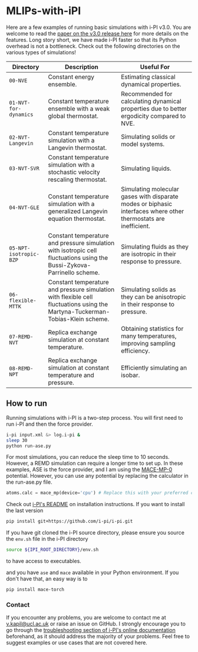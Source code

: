 # MLIPs-with-iPI
Here are a few examples of running basic simulations with i-PI v3.0. You are welcome to read the [paper on the v3.0 release here](https://doi.org/10.1063/5.0215869) for more details on the features. Long story short, we have made i-PI faster so that its Python overhead is not a bottleneck. Check out the following directories on the various types of simulations!

| Directory            | Description                                                                                                 | Useful For                                                                                  |
|----------------------|-------------------------------------------------------------------------------------------------------------|---------------------------------------------------------------------------------------------|
| `00-NVE`               | Constant energy ensemble.                                                                                   | Estimating classical dynamical properties.                                                  |
| `01-NVT-for-dynamics`  | Constant temperature ensemble with a weak global thermostat.                                                | Recommended for calculating dynamical properties due to better ergodicity compared to NVE.  |
| `02-NVT-Langevin`      | Constant temperature simulation with a Langevin thermostat.                                                 | Simulating solids or model systems.                                                         |
| `03-NVT-SVR`           | Constant temperature simulation with a stochastic velocity rescaling thermostat.                            | Simulating liquids.                                                                         |
| `04-NVT-GLE`           | Constant temperature simulation with a generalized Langevin equation thermostat.                            | Simulating molecular gases with disparate modes or biphasic interfaces where other thermostats are inefficient. |
| `05-NPT-isotropic-BZP` | Constant temperature and pressure simulation with isotropic cell fluctuations using the Bussi-Zykova-Parrinello scheme. | Simulating fluids as they are isotropic in their response to pressure.                                  |
| `06-flexible-MTTK`     | Constant temperature and pressure simulation with flexible cell fluctuations using the Martyna-Tuckerman-Tobias-Klein scheme. | Simulating solids as they can be anisotropic in their response to pressure.                                |
| `07-REMD-NVT`          | Replica exchange simulation at constant temperature.                                                        | Obtaining statistics for many temperatures, improving sampling efficiency.                  |
| `08-REMD-NPT`          | Replica exchange simulation at constant temperature and pressure.                                           | Efficiently simulating an isobar.                                                           |


## How to run

Running simulations with i-PI is a two-step process. You will first need to run i-PI and then the force provider. 
```bash
i-pi input.xml &> log.i-pi &
sleep 30
python run-ase.py
```
For most simulations, you can reduce the sleep time to 10 seconds. However, a REMD simulation can require a longer time to set up. In these examples, ASE is the force provider, and I am using the [MACE-MP-0](https://github.com/ACEsuit/mace-mp) potential. However, you can use any potential by replacing the calculator in the run-ase.py file. 

```python
atoms.calc = mace_mp(device='cpu') # Replace this with your preferred calculator 
```

Check out [i-PI's README]() on installation instructions. If you want to install the last version
```bash
pip install git+https://github.com/i-pi/i-pi.git
```

If you have git cloned the i-PI source directory, please ensure you source the `env.sh` file in the i-PI directory
```bash
source ${IPI_ROOT_DIRECTORY}/env.sh
```
to have access to executables.

and you have `ase` and `mace` available in your Python environment. If you don't have that, an easy way is to
```bash
pip install mace-torch
```

### Contact

If you encounter any problems, you are welcome to contact me at [v.kapil@ucl.ac.uk](v.kapil@ucl.ac.uk) or raise an issue on GitHub. I strongly encourage you to go through the [troubleshooting section of i-PI's online documentation](https://ipi-code.org/i-pi/troubleshooting.html) beforehand, as it should address the majority of your problems. Feel free to suggest examples or use cases that are not covered here. 



